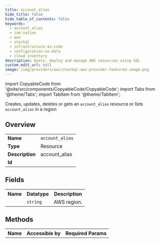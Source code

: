 ```yaml
---
title: account_alias
hide_title: false
hide_table_of_contents: false
keywords:
  - account_alias
  - iam_native
  - aws
  - stackql
  - infrastructure-as-code
  - configuration-as-data
  - cloud inventory
description: Query, deploy and manage AWS resources using SQL
custom_edit_url: null
image: /img/providers/aws/stackql-aws-provider-featured-image.png
---
```


import CopyableCode from '@site/src/components/CopyableCode/CopyableCode';
import Tabs from '@theme/Tabs';
import TabItem from '@theme/TabItem';

Creates, updates, deletes or gets an <code>account_alias</code> resource or lists <code>account_alias</code> in a region

## Overview
<table><tbody>
<tr><td><b>Name</b></td><td><code>account_alias</code></td></tr>
<tr><td><b>Type</b></td><td>Resource</td></tr>
<tr><td><b>Description</b></td><td>account_alias</td></tr>
<tr><td><b>Id</b></td><td><CopyableCode code="aws.iam_native.account_alias" /></td></tr>
</tbody></table>

## Fields
<table><tbody><tr><th>Name</th><th>Datatype</th><th>Description</th></tr><tr><td><CopyableCode code="region" /></td><td><code>string</code></td><td>AWS region.</td></tr>
</tbody></table>

## Methods

<table><tbody>
  <tr>
    <th>Name</th>
    <th>Accessible by</th>
    <th>Required Params</th>
  </tr>
</tbody></table>






